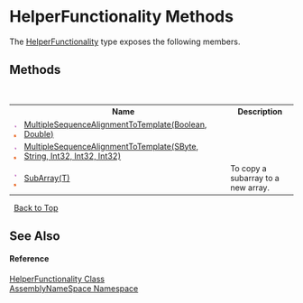 # HelperFunctionality Methods
 

The <a href="a6205e49-c336-fdc7-ded6-dad8ce480975">HelperFunctionality</a> type exposes the following members.


## Methods
&nbsp;<table><tr><th></th><th>Name</th><th>Description</th></tr><tr><td>![Public method](media/pubmethod.gif "Public method")![Static member](media/static.gif "Static member")</td><td><a href="c83822a3-dc0d-2f3d-d11a-fac1388bf554">MultipleSequenceAlignmentToTemplate(Boolean, Double)</a></td><td /></tr><tr><td>![Public method](media/pubmethod.gif "Public method")![Static member](media/static.gif "Static member")</td><td><a href="15bfed77-959c-86ac-26b6-5c1a70c82d7e">MultipleSequenceAlignmentToTemplate(SByte, String, Int32, Int32, Int32)</a></td><td /></tr><tr><td>![Public method](media/pubmethod.gif "Public method")![Static member](media/static.gif "Static member")</td><td><a href="f29b02f1-8dfd-c612-f47b-37b9f55d952c">SubArray(T)</a></td><td>
To copy a subarray to a new array.</td></tr></table>&nbsp;
<a href="#helperfunctionality-methods">Back to Top</a>

## See Also


#### Reference
<a href="a6205e49-c336-fdc7-ded6-dad8ce480975">HelperFunctionality Class</a><br /><a href="6bcc80ef-5cfd-db5f-1eb2-7297d1c16397">AssemblyNameSpace Namespace</a><br />